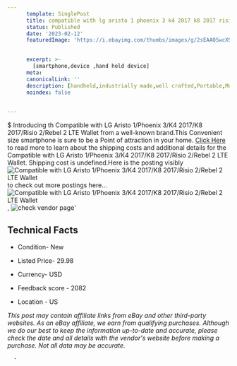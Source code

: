 ```yaml
---
      template: SinglePost
      title: compatible with lg aristo 1 phoenix 3 k4 2017 k8 2017 risio 2 rebel 2 lte wallet
      status: Published
      date: '2023-02-12'
      featuredImage: 'https://i.ebayimg.com/thumbs/images/g/2sEAAOSwcX9j5~wV/s-l225.jpg'
       

      excerpt: >-
        [smartphone,device ,hand held device]
      meta:
      canonicalLink: ''
      description: [handheld,industrially made,well crafted,Portable,Mobile,Compact,Convenient,Lightweight,Maneuverable,Man-portable,Miniature,Carriable,Hand-held,Light,Holdable,Transportable,Mobile device,Pocket-sized,On-the-go,Wireless,Cordless,Compact size,Convenient size, smartphone,device ,hand held device]
      noindex: false
      

---
```

$
      Introducing th Compatible with LG Aristo 1/Phoenix 3/K4 2017/K8 2017/Risio 2/Rebel 2 LTE Wallet from a well-known brand.This Convenient size smartphone is sure to be a Point of attraction  in your home. [Click Here](https://www.ebay.com/itm/334743135228?hash=item4df03ee3fc%3Ag%3A2sEAAOSwcX9j5%7EwV&mkevt=1&mkcid=1&mkrid=711-53200-19255-0&campid=%253CePNCampaignId%253E&customid=%253CreferenceId%253E&toolid=10049) to read more to learn about the shipping costs and additional details for the Compatible with LG Aristo 1/Phoenix 3/K4 2017/K8 2017/Risio 2/Rebel 2 LTE Wallet. Shipping cost is undefined.Here is the posting visibly ![Compatible with LG Aristo 1/Phoenix 3/K4 2017/K8 2017/Risio 2/Rebel 2 LTE Wallet](https://i.ebayimg.com/thumbs/images/g/2sEAAOSwcX9j5~wV/s-l225.jpg) to check out more postings here... ![Compatible with LG Aristo 1/Phoenix 3/K4 2017/K8 2017/Risio 2/Rebel 2 LTE Wallet](https://i.ebayimg.com/images/g/2sEAAOSwcX9j5~wV/s-l1200.jpg), ![check vendor page](https://origin-galleryplus.ebayimg.com/ws/web/334743135228_2_0_1/225x225.jpg,https://origin-galleryplus.ebayimg.com/ws/web/334743135228_3_0_1/225x225.jpg,https://origin-galleryplus.ebayimg.com/ws/web/334743135228_4_0_1/225x225.jpg,https://origin-galleryplus.ebayimg.com/ws/web/334743135228_5_0_1/225x225.jpg)'

      

 ## Technical Facts 



     
      

 - Condition- New 


      

 - Listed Price- 29.98 


      

 - Currency- USD 


      

 - Feedback score - 2082 


      

 - Location - US 


      
      

 *_This post may contain affiliate links from eBay and other third-party websites. As an eBay affiliate, we earn from qualifying purchases. Although we do our best to keep the information up-to-date and accurate, please check the date and all details with the vendor's website before making a purchase. Not all data may be accurate._*




      -
